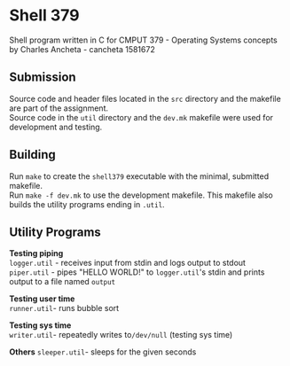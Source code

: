 # Shell 379

Shell program written in C for CMPUT 379 - Operating Systems concepts  
by Charles Ancheta - cancheta 1581672

## Submission

Source code and header files located in the `src` directory and the makefile are part of the assignment.  
Source code in the `util` directory and the `dev.mk` makefile were used for development and testing.

## Building

Run `make` to create the `shell379` executable with the minimal, submitted makefile.  
Run `make -f dev.mk` to use the development makefile. This makefile also builds the utility programs ending in `.util`.

## Utility Programs

**Testing piping**  
`logger.util` - receives input from stdin and logs output to stdout  
`piper.util` - pipes "HELLO WORLD!" to `logger.util`'s stdin and prints output to a file named `output`

**Testing user time**  
`runner.util`- runs bubble sort

**Testing sys time**  
`writer.util`- repeatedly writes to`/dev/null` (testing sys time)

**Others**
`sleeper.util`- sleeps for the given seconds
